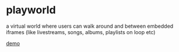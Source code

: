 # playworld
a virtual world where users can walk around and between embedded iframes (like livestreams, songs, albums, playlists on loop etc)

[demo](https://spencercap.github.io/playworld/
)